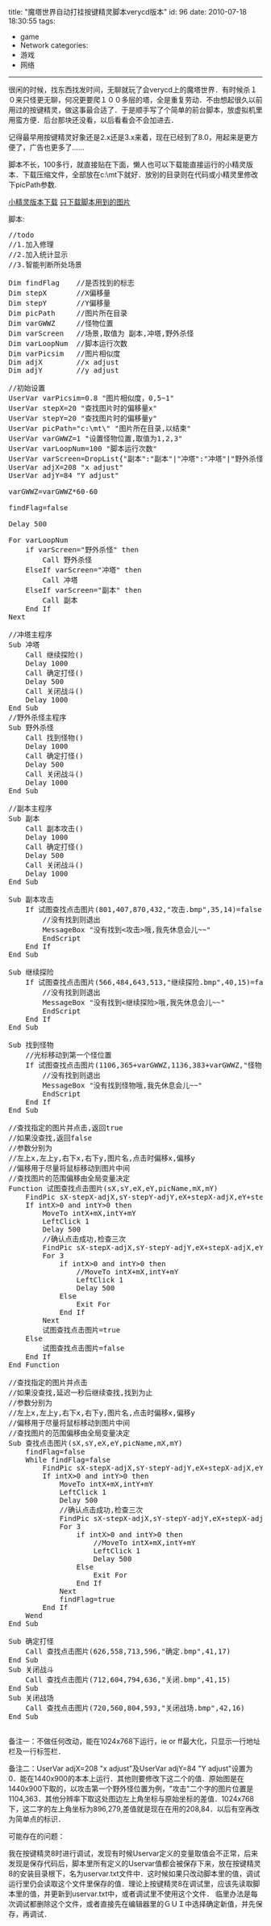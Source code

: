 title: "魔塔世界自动打挂按键精灵脚本verycd版本"
id: 96
date: 2010-07-18 18:30:55
tags: 
- game
- Network
categories: 
- 游戏
- 网络
---

很闲的时候，找东西找发时间，无聊就玩了会verycd上的魔塔世界．有时候杀１０来只怪更无聊，何况更要爬１００多层的塔，全是重复劳动．不由想起很久以前用过的按键精灵，做这事最合适了．于是顺手写了个简单的前台脚本，放虚拟机里用蛮方便．后台那块还没看，以后看看会不会加进去．

记得最早用按键精灵好象还是2.x还是3.x来着，现在已经到了8.0，用起来是更方便了，广告也更多了......

脚本不长，100多行，就直接贴在下面，懒人也可以下载能直接运行的小精灵版本．下载压缩文件，全部放在c:\mt下就好．放别的目录则在代码或小精灵里修改下picPath参数.

[小精灵版本下载](http://ahui.us/wp-content/uploads/2010/07/mt.zip)
[只下载脚本用到的图片](http://ahui.us/wp-content/uploads/2010/07/mtpic.zip)

脚本:

<!--more-->
<pre class="brush:vb">
//todo
//1.加入修理
//2.加入统计显示
//3.智能判断所处场景

Dim findFlag 	//是否找到的标志
Dim stepX		//X偏移量
Dim stepY		//Y偏移量
Dim picPath 	//图片所在目录
Dim varGWWZ		//怪物位置
Dim varScreen   //场景,取值为 副本,冲塔,野外杀怪
Dim varLoopNum  //脚本运行次数
Dim varPicsim   //图片相似度
Dim adjX		//x adjust
Dim adjY		//y adjust

//初始设置
UserVar varPicsim=0.8 "图片相似度，0,5~1"
UserVar stepX=20 "查找图片时的偏移量x"
UserVar stepY=20 "查找图片时的偏移量y"
UserVar picPath="c:\mt\" "图片所在目录,以结束" 
UserVar varGWWZ=1 "设置怪物位置,取值为1,2,3"
UserVar varLoopNum=100 "脚本运行次数"
UserVar varScreen=DropList{"副本":"副本"|"冲塔":"冲塔"|"野外杀怪":"野外杀怪"}=2 "场景,取值为 副本,冲塔,野外杀怪"
UserVar adjX=208 "x adjust"
UserVar adjY=84 "Y adjust"

varGWWZ=varGWWZ*60-60

findFlag=false

Delay 500

For varLoopNum
    if varScreen="野外杀怪" then
        Call 野外杀怪
    ElseIf varScreen="冲塔" then
        Call 冲塔
    ElseIf varScreen="副本" then
        Call 副本
    End If
Next

//冲塔主程序
Sub 冲塔
    Call 继续探险()
    Delay 1000
    Call 确定打怪()
    Delay 500
    Call 关闭战斗()
    Delay 1000	
End Sub
//野外杀怪主程序 
Sub 野外杀怪
    Call 找到怪物()
    Delay 1000
    Call 确定打怪()
    Delay 500
    Call 关闭战斗()
    Delay 1000
End Sub

//副本主程序
Sub 副本
    Call 副本攻击()
    Delay 1000
    Call 确定打怪()
    Delay 500
    Call 关闭战斗()
    Delay 1000
End Sub

Sub 副本攻击
    If 试图查找点击图片(801,407,870,432,"攻击.bmp",35,14)=false then
        //没有找到则退出
        MessageBox "没有找到<攻击>哦,我先休息会儿~~"
        EndScript
    End If
End Sub

Sub 继续探险
    If 试图查找点击图片(566,484,643,513,"继续探险.bmp",40,15)=false then
        //没有找到则退出
        MessageBox "没有找到<继续探险>哦,我先休息会儿~~"
        EndScript
    End If
End Sub

Sub 找到怪物
    //光标移动到第一个怪位置
    If 试图查找点击图片(1106,365+varGWWZ,1136,383+varGWWZ,"怪物.bmp",15,9)=false then
        //没有找到则退出
        MessageBox "没有找到怪物哦,我先休息会儿~~"
        EndScript
    End If
End Sub

//查找指定的图片并点击,返回true
//如果没查找,返回false
//参数分别为
//左上x,左上y,右下x,右下y,图片名,点击时偏移x,偏移y
//偏移用于尽量将鼠标移动到图片中间
//查找图片的范围偏移由全局变量决定
Function 试图查找点击图片(sX,sY,eX,eY,picName,mX,mY)
    FindPic sX-stepX-adjX,sY-stepY-adjY,eX+stepX-adjX,eY+stepY-adjY,picPath+picName,varPicsim,intX,intY
    If intX>0 and intY>0 then
        MoveTo intX+mX,intY+mY        
        LeftClick 1
        Delay 500
        //确认点击成功,检查三次
        FindPic sX-stepX-adjX,sY-stepY-adjY,eX+stepX-adjX,eY+stepY-adjY,picPath+picName,varPicsim,intX,intY
        For 3
            if intX>0 and intY>0 then
                //MoveTo intX+mX,intY+mY
                LeftClick 1
                Delay 500
            Else
                Exit For
            End If
        Next
        试图查找点击图片=true
    Else
        试图查找点击图片=false    
    End If
End Function

//查找指定的图片并点击
//如果没查找,延迟一秒后继续查找,找到为止
//参数分别为
//左上x,左上y,右下x,右下y,图片名,点击时偏移x,偏移y
//偏移用于尽量将鼠标移动到图片中间
//查找图片的范围偏移由全局变量决定
Sub 查找点击图片(sX,sY,eX,eY,picName,mX,mY)
    findFlag=false
    While findFlag=false
        FindPic sX-stepX-adjX,sY-stepY-adjY,eX+stepX-adjX,eY+stepY-adjY,picPath+picName,varPicsim,intX,intY
        If intX>0 and intY>0 then
            MoveTo intX+mX,intY+mY
            LeftClick 1
            Delay 500
            //确认点击成功,检查三次
            FindPic sX-stepX-adjX,sY-stepY-adjY,eX+stepX-adjX,eY+stepY-adjY,picPath+picName,varPicsim,intX,intY
            For 3
                if intX>0 and intY>0 then
                    //MoveTo intX+mX,intY+mY
                    LeftClick 1
                    Delay 500
                Else
                    Exit For
                End If
            Next
            findFlag=true
        End If
    Wend
End Sub

Sub 确定打怪
    Call 查找点击图片(626,558,713,596,"确定.bmp",41,17)
End Sub
Sub 关闭战斗
    Call 查找点击图片(712,604,794,636,"关闭.bmp",41,15)
End Sub
Sub 关闭战场
    Call 查找点击图片(720,560,804,593,"关闭战场.bmp",42,16)
End Sub

</pre>

备注一：不做任何改动，能在1024x768下运行，ie or ff最大化，只显示一行地址栏及一行标签栏．

备注二：UserVar adjX=208 "x adjust"及UserVar adjY=84 "Y adjust"设置为0．能在1440x900的本本上运行．其他则要修改下这二个的值．原始图是在1440x900下取的，以攻击第一个野外怪位置为例，"攻击"二个字的图片位置是1104,363．其他分辨率下取这处图边左上角坐标与原始坐标的差值．1024x768下，这二字的左上角坐标为896,279,差值就是现在在用的208,84．以后有空再改为简单点的标识．

可能存在的问题：

我在按键精灵8时进行调试，发现有时候Uservar定义的变量取值会不正常，后来发现是保存代码后，脚本里所有定义的Uservar值都会被保存下来，放在按键精灵8的安装目录根下，名为uservar.txt文件中．这时候如果只改动脚本里的值，调试运行里仍会读取这个文件里保存的值．理论上按键精灵8在调试里，应该先读取脚本里的值，并更新到uservar.txt中，或者调试里不使用这个文件．
临里办法是每次调试都删除这个文件，或者直接先在编辑器里的ＧＵＩ中选择确定新值，并先保存，再调试．
